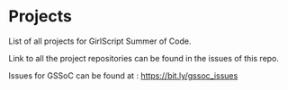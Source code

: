# Projects
List of all projects for GirlScript Summer of Code.

Link to all the project repositories can be found in the issues of this repo.

Issues for GSSoC can be found at : https://bit.ly/gssoc_issues 
